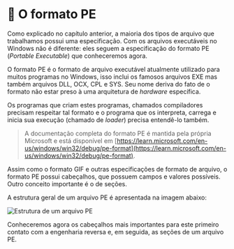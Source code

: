 # 💼 O formato PE

Como explicado no capítulo anterior, a maioria dos tipos de arquivo que trabalhamos possui uma especificação. Com os arquivos executáveis no Windows não é diferente: eles seguem a especificação do formato PE (_Portable Executable_) que conheceremos agora.

O formato PE é o formato de arquivo executável atualmente utilizado para muitos programas no Windows, isso inclui os famosos arquivos EXE mas também arquivos DLL, OCX, CPL e SYS. Seu nome deriva do fato de o formato não estar preso à uma arquitetura de _hardware_ específica.

Os programas que criam estes programas, chamados compiladores precisam respeitar tal formato e o programa que os interpreta, carrega e inicia sua execução (chamado de _loader_) precisa entendê-lo também.

> A documentação completa do formato PE é mantida pela própria Microsoft e está disponível em [https://learn.microsoft.com/en-us/windows/win32/debug/pe-format](https://learn.microsoft.com/en-us/windows/win32/debug/pe-format).

Assim como o formato GIF e outras especificações de formato de arquivo, o formato PE possui cabeçalhos, que possuem campos e valores possíveis. Outro conceito importante é o de seções.

A estrutura geral de um arquivo PE é apresentada na imagem abaixo:

![Estrutura de um arquivo PE](broken-reference)

Conheceremos agora os cabeçalhos mais importantes para este primeiro contato com a engenharia reversa e, em seguida, as seções de um arquivo PE.
